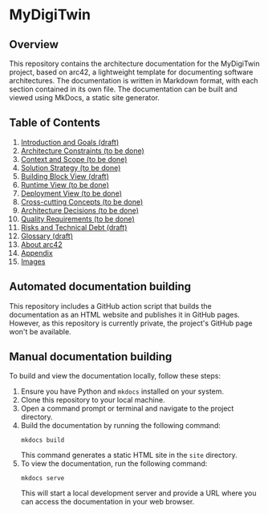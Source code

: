 # MyDigiTwin

## Overview

This repository contains the architecture documentation for the MyDigiTwin project, based on arc42, a lightweight template for documenting software architectures. The documentation is written in Markdown format, with each section contained in its own file. The documentation can be built and viewed using MkDocs, a static site generator.

## Table of Contents

1. [Introduction and Goals (draft)](docs/01.Introduction%20and%20Goals.md)
2. [Architecture Constraints (to be done)](docs/02.Architecture%20Constraints.md)
3. [Context and Scope (to be done)](docs/03.Context%20and%20scope.md)
4. [Solution Strategy (to be done)](docs/04.Solution%20Strategy.md)
5. [Building Block View (draft)](docs/05.Building%20Block%20View.md)
6. [Runtime View (to be done)](docs/06.Runtime%20View.md)
7. [Deployment View (to be done)](docs/07.Deployment%20View.md)
8. [Cross-cutting Concepts (to be done)](docs/08.Crosscutting%20Concepts.md)
9. [Architecture Decisions (to be done)](docs/09.Architecture%20Decisions.md)
10. [Quality Requirements (to be done)](docs/10.Quality%20Requirements.md)
11. [Risks and Technical Debt (draft)](docs/11.Risks%20and%20Technical%20Debt.md)
12. [Glossary (draft)](docs/12.Glossary.md)
13. [About arc42](docs/Aboutarc42.md)
14. [Appendix](docs/Appendix.md)
15. [Images](docs/images)


## Automated documentation building

This repository includes a GitHub action script that builds the documentation as an HTML website and publishes it in GitHub pages. However, as this repository is currently private, the project's GitHub page won't be available.

## Manual documentation building

To build and view the documentation locally, follow these steps:

1. Ensure you have Python and `mkdocs` installed on your system.
2. Clone this repository to your local machine.
3. Open a command prompt or terminal and navigate to the project directory.
4. Build the documentation by running the following command:
   ```
   mkdocs build
   ```
   This command generates a static HTML site in the `site` directory.
6. To view the documentation, run the following command:
   ```
   mkdocs serve
   ```
   This will start a local development server and provide a URL where you can access the documentation in your web browser.
